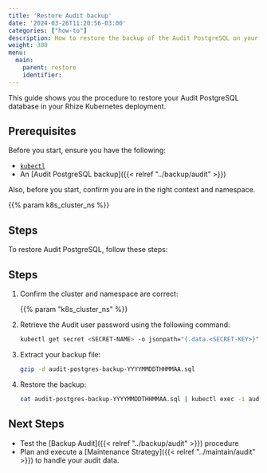 ```yaml
---
title: 'Restore Audit backup'
date: '2024-03-26T11:20:56-03:00'
categories: ["how-to"]
description: How to restore the backup of the Audit PostgreSQL on your Rhize deployment
weight: 300
menu:
  main:
    parent: restore
    identifier:
---
```


This guide shows you the procedure to restore your Audit PostgreSQL database in your Rhize Kubernetes deployment.

## Prerequisites

Before you start, ensure you have the following:

- [`kubectl`](https://kubernetes.io/docs/tasks/tools/)
- An [Audit PostgreSQL backup]({{< relref "../backup/audit" >}})

Also, before you start, confirm you are in the right context and namespace.

{{% param k8s_cluster_ns %}}

## Steps

To restore Audit PostgreSQL, follow these steps:

## Steps

1. Confirm the cluster and namespace are correct:

    {{% param "k8s_cluster_ns" %}}

1. Retrieve the Audit user password using the following command:

    ```bash
    kubectl get secret <SECRET-NAME> -o jsonpath="{.data.<SECRET-KEY>}" | base64 --decode
    ```

1. Extract your backup file:

    ```bash
    gzip -d audit-postgres-backup-YYYYMMDDTHHMMAA.sql
    ```

1. Restore the backup:
     
     ```bash
     cat audit-postgres-backup-YYYYMMDDTHHMMAA.sql | kubectl exec -i audit-postgres-0 -- psql postgresql://postgres:<DB_PASSWORD>@localhost:5432 -U <DB_USER_NAME>
     ```


## Next Steps

- Test the [Backup Audit]({{< relref "../backup/audit" >}}) procedure 
- Plan and execute a [Maintenance Strategy]({{< relref "../maintain/audit" >}}) to handle your audit data.
